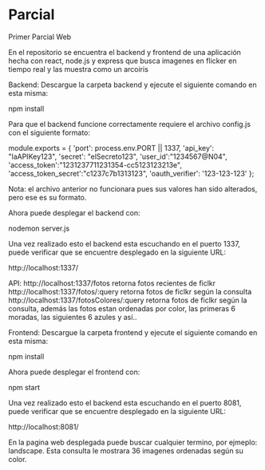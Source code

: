 # Parcial
Primer Parcial Web

En el repositorio se encuentra el backend y frontend de una aplicación hecha con react, node.js y express que busca imagenes en flicker en tiempo real y las muestra como un arcoiris

Backend:
Descargue la carpeta backend y ejecute el siguiente comando en esta misma:

npm install

Para que el backend funcione correctamente requiere el archivo config.js con el siguiente formato:

module.exports = {
  'port': process.env.PORT || 1337,
  'api_key': "laAPIKey123",
  'secret': "elSecreto123",
  'user_id':"1234567@N04",
  'access_token':"1231237711231354-cc5123123213e",
  'access_token_secret':"c1237c7b1313123",
  'oauth_verifier': '123-123-123'
};

Nota: el archivo anterior no funcionara pues sus valores han sido alterados, pero ese es su formato.

Ahora puede desplegar el backend con:

nodemon server.js

Una vez realizado esto el backend esta escuchando en el puerto 1337, puede verificar que se encuentre desplegado en la siguiente URL:

http://localhost:1337/

API:
http://localhost:1337/fotos                     retorna fotos recientes de ficlkr
http://localhost:1337/fotos/:query              retorna fotos de ficlkr según la consulta
http://localhost:1337/fotosColores/:query       retorna fotos de ficlkr según la consulta, además las fotos estan ordenadas por color, las primeras 6 moradas, las siguientes 6 azules y así..

Frontend:
Descargue la carpeta frontend y ejecute el siguiente comando en esta misma:

npm install

Ahora puede desplegar el frontend con:

npm start

Una vez realizado esto el backend esta escuchando en el puerto 8081, puede verificar que se encuentre desplegado en la siguiente URL:

http://localhost:8081/

En la pagina web desplegada puede buscar cualquier termino, por ejmeplo: landscape. Esta consulta le mostrara 36 imagenes ordenadas según su color.
